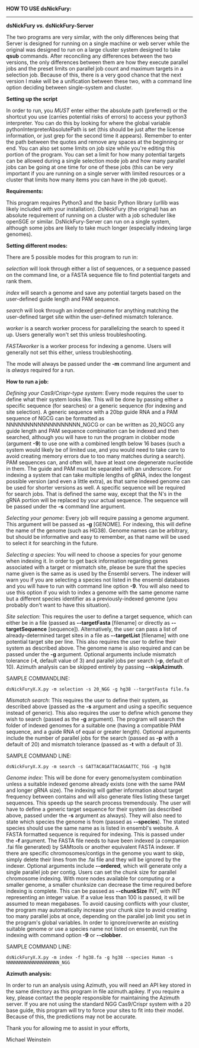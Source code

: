 

**HOW TO USE dsNickFury:**

------------------------


**dsNickFury *vs.* dsNickFury-Server**

The two programs are very similar, with the only differences being that Server is designed for running on a single machine or web server while the original was designed to run on a large cluster system designed to take **qsub** commands.  After reconciling any differences between the two versions,  the only differences between them are how they execute parallel jobs and the preset limits on parallel job count and maximum targets in a selection job.  Because of this,  there is a very good chance that the next version I make will be a unification between these two, with a command line option deciding between single-system and cluster.


**Setting up the script**

In order to run, you *MUST* enter either the absolute path (preferred) or the shortcut you use (carries potential risks of errors) to access your python3 interpreter.  You can do this by looking for where the global variable pythonInterpreterAbsolutePath is set (this should be just after the license information, or just grep for the second time it appears).  Remember to enter the path between the quotes and remove any spaces at the beginning or end.
You can also set some limits on job size while you're editing this portion of the program.  You can set a limit for how many potential targets can be allowed during a single selection mode job and how many parallel jobs can be going at one time for one of these jobs (this can be very important if you are running on a single server with limited resources or a cluster that limits how many items you can have in the job queue).

**Requirements:**

This program requires Python3 and the basic Python library (urllib was likely included with your installation).  DsNickFury (the original) has an absolute requirement of running on a cluster with a job scheduler like openSGE or similar.  DsNickFury-Server can run on a single system, although some jobs are likely to take much longer (especially indexing large genomes).

**Setting different modes:**

There are 5 possible modes for this program to run in:

*selection* will look through either a list of sequences, or a sequence passed on the command line, or a FASTA sequence file to find potential targets and rank them.

*index* will search a genome and save any potential targets based on the user-defined guide length and PAM sequence.

*search* will look through an indexed genome for anything matching the user-defined target site within the user-defined mismatch tolerance.

*worker* is a search worker process for parallelizing the search to speed it up.  Users generally won't set this unless troubleshooting.

*FASTAworker* is a worker process for indexing a genome.  Users will generally not set this either, unless troubleshooting.

The mode will always be passed under the **-m** command line argument and is *always* required for a run.

**How to run a job:**

*Defining your Cas9/Crispr-type system*: Every mode requires the user to define what their system looks like.  This will be done by passing either a specific sequence (for searches) or a generic sequence (for indexing and site selection).  A generic sequence with a 20bp guide RNA and a PAM sequence of NGCG can be formatted as NNNNNNNNNNNNNNNNNNN_NGCG or can be written as 20_NGCG  any guide length and PAM sequence combination can be indexed and then searched, although you will have to run the program in clobber mode (argument **-9**) to use one with a combined length below 16 bases (such a system would likely be of limited use, and you would need to take care to avoid creating memory errors due to too many matches during a search).  PAM sequences can, and often will, have at least one degenerate nucleotide in them.  The guide and PAM must be separated with an underscore.  For indexing a system that can take multiple lengths of gRNA, index the longest possible version (and even a little extra), as that same indexed genome can be used for shorter versions as well.  A
specific sequence will be required for search jobs.  That is defined the same way, except that the N's in the gRNA portion will be replaced by your actual sequence.  The sequence will be passed under the **-s** command line argument.

*Selecting your genome*: Every job will require passing a genome argument.  This argument will be passed as **-g** [GENOME].  For indexing, this will define the name of the genome (such as HG38).  Genome names can be arbitrary, but should be informative and easy to remember, as that name will be used to select it for searching in the future.

*Selecting a species*: You will need to choose a species for your genome when indexing it.  In order to get back information regarding genes associated with a target or mismatch site, please be sure that the species name given is the same as is used by the Ensembl servers.  The indexer will warn you if you are selecting a species not listed in the ensembl databases and you will have to run with command line option **-9**.  You will also need to use this option if you wish to index a genome with the same genome name but a different species identifier as a previously-indexed genome (you probably don't want to have this situation).

*Site selection*: This requires the user to define a target sequence, which can either be in a file (passed as **--targetFasta** [filename] or directly as **--targetSequence** [sequence]).  Alternatively, the user can pass a list of already-determined target sites in a file as **--targetList** [filename] with one potential target site per line.  This also requires the user to define their system as described above.  The genome name is also required and can be passed under the **-g** argument.  Optional arguments include mismatch tolerance (**-t**, default value of 3) and parallel jobs per search (**-p**, default of 10).
Azimuth analysis can be skipped entirely by passing **--skipAzimuth**.

SAMPLE COMMANDLINE:

    dsNickFuryX.X.py -m selection -s 20_NGG -g hg38 --targetFasta file.fa

*Mismatch search*: This requires the user to define their system, as described above (passed as the **-s** argument and using a specific sequence instead of generic).  This also requires the user to define which genome they wish to search (passed as the **-g** argument).  The program will search the folder of indexed genomes for a suitable one (having a compatible PAM sequence, and a guide RNA of equal or greater length).  Optional arguments include the number of parallel jobs for the search (passed as **-p** with a default of 20) and mismatch tolerance (passed as **-t** with a default of 3).

SAMPLE COMMAND LINE:

    dsNickFuryX.X.py -m search -s GATTACAGATTACAGAATTC_TGG -g hg38

*Genome index*: This will be done for every genome/system combination unless a suitable indexed genome already exists (one with the same PAM and longer gRNA size). The indexing will gather information about target frequency between contains and will also generate files listing these target sequences.  This speeds up the search process tremendously.  The user will have to define a generic target sequence for their system (as described above, passed under the **-s** argument as always).  They will also need to state which species the genome is from (passed as **--species**).  The stated species should use the same name as is listed in ensembl's website.  A FASTA formatted sequence is required for indexing.  This is passed under the **-f** argument.  The FASTA file needs to have been indexed (a companion .fai file generated) by SAMtools or another equivalent FASTA indexer.  If there are specific chromosomes/contigs in the genome you want to skip, simply delete their lines from the .fai file and they will be ignored by the indexer.  Optional arguments include **--ordered**, which will generate only a single parallel job per contig.  Users can set the chunk size for parallel chromosome indexing.  With more nodes available for computing or a smaller genome, a smaller chunksize can decrease the time required before indexing is complete.  This can be passed as **--chunkSize** INT, with INT representing an integer value.  If a value less than 100 is passed, it will be assumed to mean megabases.  To avoid causing conflicts with your cluster, the program may automatically increase your chunk size to avoid creating too many parallel jobs at once, depending on the parallel job limit you set in the program's global variables.  In order to ignore/overwrite an existing suitable genome or use a species name not listed on ensembl, run the indexing with command option **-9** or **--clobber**.

SAMPLE COMMAND LINE:

    dsNickFuryX.X.py -m index -f hg38.fa -g hg38 --species Human -s NNNNNNNNNNNNNNNNNNNN_NGG
    
**Azimuth analysis:**

In order to run an analysis using Azimuth, you will need an API key stored in the same directory as this program in file azimuth.apikey.  If you require a key, please contact the people responsible for maintaining the Azimuth server.  If you are not using the standard NGG Cas9/Crispr system with a 20 base guide, this program will try to force your sites to fit into their model.  Because of this, the predictions may not be accurate.

Thank you for allowing me to assist in your efforts,

Michael Weinstein
